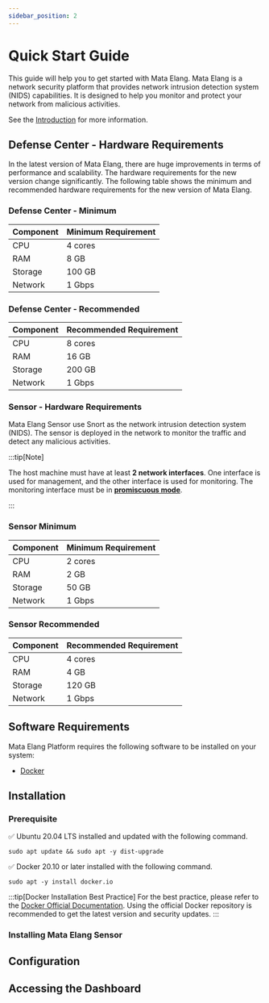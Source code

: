 ```yaml
---
sidebar_position: 2
---
```


# Quick Start Guide

This guide will help you to get started with Mata Elang. Mata Elang is a network security platform that provides network intrusion detection system (NIDS) capabilities. It is designed to help you monitor and protect your network from malicious activities.

See the [Introduction](intro.md) for more information.

## Defense Center - Hardware Requirements

In the latest version of Mata Elang, there are huge improvements in terms of performance and scalability. The hardware requirements for the new version change significantly. The following table shows the minimum and recommended hardware requirements for the new version of Mata Elang.

### Defense Center - Minimum

| Component | Minimum Requirement |
| --------- | ------------------- |
| CPU       | 4 cores             |
| RAM       | 8 GB                |
| Storage   | 100 GB              |
| Network   | 1 Gbps              |

### Defense Center - Recommended

| Component | Recommended Requirement |
| --------- | ----------------------- |
| CPU       | 8 cores                 |
| RAM       | 16 GB                   |
| Storage   | 200 GB                  |
| Network   | 1 Gbps                  |

### Sensor - Hardware Requirements

Mata Elang Sensor use Snort as the network intrusion detection system (NIDS). The sensor is deployed in the network to monitor the traffic and detect any malicious activities.

:::tip[Note]

The host machine must have at least **2 network interfaces**. One interface is used for management, and the other interface is used for monitoring.
The monitoring interface must be in [**promiscuous mode**](https://www.blumira.com/glossary/promiscuous-mode).

:::

### Sensor Minimum

| Component | Minimum Requirement |
| --------- | ------------------- |
| CPU       | 2 cores             |
| RAM       | 2 GB                |
| Storage   | 50 GB               |
| Network   | 1 Gbps              |

### Sensor Recommended

| Component | Recommended Requirement |
| --------- | ----------------------- |
| CPU       | 4 cores                 |
| RAM       | 4 GB                    |
| Storage   | 120 GB                  |
| Network   | 1 Gbps                  |

## Software Requirements

Mata Elang Platform requires the following software to be installed on your system:

- [Docker](https://docs.docker.com/get-docker/)

## Installation

### Prerequisite

✅ Ubuntu 20.04 LTS installed and updated with the following command.

```
sudo apt update && sudo apt -y dist-upgrade
```

✅ Docker 20.10 or later installed with the following command.

```
sudo apt -y install docker.io
```

:::tip[Docker Installation Best Practice]
For the best practice, please refer to the [Docker Official Documentation](https://docs.docker.com/engine/install/).
Using the official Docker repository is recommended to get the latest version and security updates.
:::

### Installing Mata Elang Sensor

## Configuration

## Accessing the Dashboard
